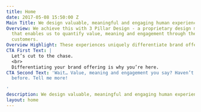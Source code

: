 ```yaml
---
title: Home
date: 2017-05-08 15:50:00 Z
Main Title: We design valuable, meaningful and engaging human experiences
Overview: We achieve this with 3 Pillar Design - a proprietary design methodology
  that enables us to quantify value, meaning and engagement through the eyes of your
  customers.
Overview Highlight: These experiences uniquely differentiate brand offerings.
CTA First Text: |
  Let’s cut to the chase.
  <br>
  Differentiating your brand offering is why you’re here.
CTA Second Text: 'Wait… Value, meaning and engagement you say? Haven’t heard of that
  before. Tell me more!

'
description: We design valuable, meaningful and engaging human experiences.
layout: home
---
```



